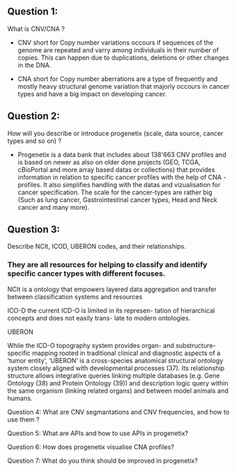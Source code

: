 ## Question 1:
What is CNV/CNA ? 

- CNV short for Copy number variations occours if sequences of the genome are repeated and varry among individuals in
  their number of copies. This can happen due to duplications, deletions or other changes in the DNA. 

- CNA short for Copy number aberrations are a type of frequently and mostly heavy structural genome variation that
  majorly occours in cancer types and have a big impact on developing cancer. 


## Question 2:
How will you describe or introduce progenetix (scale, data source, cancer types and so on) ?

- Progenetix is a data bank that includes about 138'663 CNV profiles and is based on newer as also on older done projects (GEO, TCGA, cBioPortal and more array based datas or collections) that provides information in relation to specific cancer profiles with the help of CNA - profiles. It also simplifies handling with the datas and vizualisation for cancer specification. The scale for the cancer-types are rather big (Such as lung cancer, Gastrointestinal cancer types, Head and Neck cancer and many more).
  

## Question 3:
Describe NCIt, ICOD, UBERON codes, and their relationships. 

### They are all resources for helping to classify and identify specific cancer types with different focuses.

NCIt is a ontology that empowers layered data aggregation and transfer between classification systems and resources

ICO-D 
the current ICD-O is limited in its represen- tation of hierarchical concepts and does not easily trans- late to modern ontologies.

UBERON

While the ICD-O topography system provides organ- and substructure-specific mapping rooted in traditional clinical and diagnostic aspects of a ‘tumor entity’, ‘UBERON’ is a cross-species anatomical structural ontology system closely aligned with developmental processes (37). Its relationship structure allows integrative queries linking multiple databases (e.g. Gene Ontology (38) and Protein Ontology (39)) and description logic query within the same organism (linking related organs) and between model animals and humans.

Question 4:
What are CNV segmantations and CNV frequencies, and how to use them ?

Question 5: 
What are APIs and how to use APIs in progenetix?

Question 6:
How does progenetix visualise CNA profiles?

Question 7:
What do you think should be improved in progenetix?

